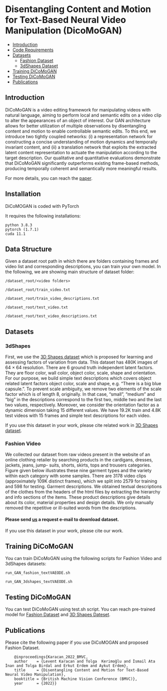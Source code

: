 # Disentangling Content and Motion for Text-Based Neural Video Manipulation (DicoMoGAN)

- [Introduction](#introduction)
- [Code Requirements](#requirements)
- [Datasets](#data-structure)
    - [Fashion Dataset](#fashion)
    - [3dShapes Dataset](#3dshapes)
- [Training DiCoMoGAN](#training)
- [Testing DiCoMoGAN](#testing)
- [Publications](#publications)

## Introduction

DiCoMoGAN is a video editing framework for manipulating videos with natural language, aiming to perform local and semantic edits on a video clip to alter the appearances of an object of interest. Our GAN architecture allows for better utilization of multiple observations by disentangling content and motion to enable controllable semantic edits. To this end, we introduce two tightly coupled networks: (i) a representation network for constructing a concise understanding of motion dynamics and temporally invariant content, and (ii) a translation network that exploits the extracted latent content representation to actuate the manipulation according to the target description. Our qualitative and quantitative evaluations demonstrate that DiCoMoGAN significantly outperforms existing frame-based methods, producing temporally coherent and semantically more meaningful results.

For more details, you can reach the [paper](https://bmvc2022.mpi-inf.mpg.de/443/). 
## Installation

DiCoMOGAN is coded with PyTorch

It requires the following installations:

```
python 3.8.3
pytorch (1.7.1)
cuda 11.1
```


## Data Structure

Given a dataset root path in which there are folders containing frames and video list  and corresponding descriptions, you can train your own model.
In the following, we are showing main structure of dataset folder:

`/dataset_root/<video folders>`

`/dataset_root/train_video.txt`

`/dataset_root/train_video_descriptions.txt`

`/dataset_root/test_video.txt`

`/dataset_root/test_video_descriptions.txt`


## Datasets

### 3dShapes
First, we use the [3D Shapes dataset](https://github.com/deepmind/3d-shapes) which is proposed for learning and
assessing factors of variation from data. This dataset has 480K images of 64 × 64 resolution.
There are 6 ground truth independent latent factors. They are floor color, wall color, object
color, scale, shape and orientation. For our purpose, we build simple text descriptions which
covers object related latent factors object color, scale and shape, e.g. “There is a big blue
capsule.”. To prevent scale ambiguity, we remove two elements of the scale factor which
is of length 8, originally. In that case, “small”, “medium” and “big” in the descriptions
correspond to the first two, middle two and the last two values, respectively. Moreover, we
consider the orientation factor as a dynamic dimension taking 15 different values. We have
19.2K train and 4.8K test videos with 15 frames and simple text descriptions for each video. 

If you use this dataset in your work, please cite related work in [3D Shapes dataset](https://github.com/deepmind/3d-shapes).


### Fashion Video

We collected our dataset from raw videos present in the website of an
online clothing retailer by searching products in the cardigans, dresses, jackets, jeans, jump-
suits, shorts, skirts, tops and trousers categories. Figure given below illustrates these nine garment types
and the variety within each category with some samples. There are 3178 video clips
(approximately 109K distinct frames), which we split into 2579 for training and 598 for
testing.
Garment descriptions. We obtained textual descriptions of the clothes from the headers
of the html files by extracting the hierarchy and info sections of the items. These product
descriptions give details about its color, material properties and design details. We only
manually removed the repetitive or ill-suited words from the descriptions. 

#### Please send [us](levent.karacan@iste.edu.tr) a request e-mail to download dataset.

If you use this dataset in your work, please cite our work.

## Training DiCoMoGAN

You can train DiCoMoGAN using the following scripts for Fashion Video and 3dShapes datasets:


`run_GAN_fashion_textVAEODE.sh`

`run_GAN_3dshapes_textVAEODE.sh`


## Testing DiCoMoGAN

You can test DiCoMoGAN using test.sh script. You can reach pre-trained model for  [Fashion Dataset](https://drive.google.com/file/d/1ExFeyvRsm76etb58PILW0--ZrD-OY9pz/view?usp=sharing) and [3D Shapes Dateset](https://drive.google.com/file/d/1CqntgFrMo4Rs3m897yzyCdFx4L6M_Jch/view?usp=sharing).

## Publications

Please cite the following paper if you use DiCoMOGAN and proposed Fashion Dataset.

```
    @inproceedings{Karacan_2022_BMVC,
    author    = {Levent Karacan and Tolga  Kerimoğlu and İsmail Ata İnan and Tolga Birdal and Erkut Erdem and Aykut Erdem},
    title     = {Disentangling Content and Motion for Text-Based Neural Video Manipulation},
    booktitle = {British Machine Vision Conference (BMVC)},
    year      = {2022}}
```
